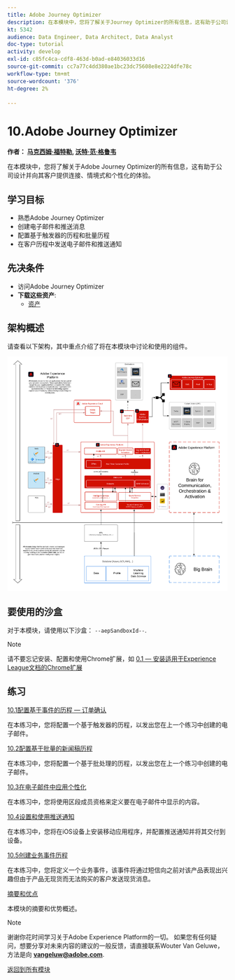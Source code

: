 ```yaml
---
title: Adobe Journey Optimizer
description: 在本模块中，您将了解关于Journey Optimizer的所有信息，这有助于公司设计并向其客户提供连接、情境式和个性化的体验。
kt: 5342
audience: Data Engineer, Data Architect, Data Analyst
doc-type: tutorial
activity: develop
exl-id: c85fc4ca-cdf8-463d-b0ad-e84036033d16
source-git-commit: cc7a77c4dd380ae1bc23dc75608e8e2224dfe78c
workflow-type: tm+mt
source-wordcount: '376'
ht-degree: 2%

---
```


# 10.Adobe Journey Optimizer

**作者： [马克西姆·福特勒](https://www.linkedin.com/in/maximefoutrel/), [沃特·范·格鲁韦](https://www.linkedin.com/in/woutervangeluwe/)**

在本模块中，您将了解关于Adobe Journey Optimizer的所有信息，这有助于公司设计并向其客户提供连接、情境式和个性化的体验。

## 学习目标

- 熟悉Adobe Journey Optimizer
- 创建电子邮件和推送消息
- 配置基于触发器的历程和批量历程
- 在客户历程中发送电子邮件和推送通知

## 先决条件

- 访问Adobe Journey Optimizer
- **下载这些资产**:
   - [资产](./../../assets/ajo/ajo_assets.zip)

## 架构概述

请查看以下架构，其中重点介绍了将在本模块中讨论和使用的组件。

![架构概述](../../assets/images/architecturem23.png)

## 要使用的沙盒

对于本模块，请使用以下沙盒： `--aepSandboxId--`.

>[!NOTE]
>
>请不要忘记安装、配置和使用Chrome扩展，如 [0.1 — 安装适用于Experience League文档的Chrome扩展](../module0/ex1.md)

## 练习

[10.1配置基于事件的历程 — 订单确认](./ex1.md)

在本练习中，您将配置一个基于触发器的历程，以发出您在上一个练习中创建的电子邮件。

[10.2配置基于批量的新闻稿历程](./ex2.md)

在本练习中，您将配置一个基于批处理的历程，以发出您在上一个练习中创建的电子邮件。

[10.3在电子邮件中应用个性化](./ex3.md)

在本练习中，您将使用区段成员资格来定义要在电子邮件中显示的内容。

[10.4设置和使用推送通知](./ex4.md)

在本练习中，您将在iOS设备上安装移动应用程序，并配置推送通知并将其交付到设备。

[10.5创建业务事件历程](./ex5.md)

在本练习中，您将定义一个业务事件，该事件将通过短信向之前对该产品表现出兴趣但由于产品无现货而无法购买的客户发送现货消息。

[摘要和优点](./summary.md)

本模块的摘要和优势概述。

>[!NOTE]
>
>谢谢你花时间学习关于Adobe Experience Platform的一切。 如果您有任何疑问，想要分享对未来内容的建议的一般反馈，请直接联系Wouter Van Geluwe，方法是向 **vangeluw@adobe.com**.

[返回到所有模块](../../overview.md)
